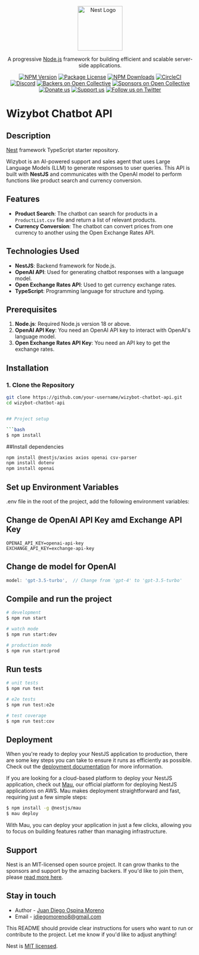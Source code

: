 <p align="center">
  <a href="http://nestjs.com/" target="blank"><img src="https://nestjs.com/img/logo-small.svg" width="120" alt="Nest Logo" /></a>
</p>

[circleci-image]: https://img.shields.io/circleci/build/github/nestjs/nest/master?token=abc123def456
[circleci-url]: https://circleci.com/gh/nestjs/nest

  <p align="center">A progressive <a href="http://nodejs.org" target="_blank">Node.js</a> framework for building efficient and scalable server-side applications.</p>
    <p align="center">
<a href="https://www.npmjs.com/~nestjscore" target="_blank"><img src="https://img.shields.io/npm/v/@nestjs/core.svg" alt="NPM Version" /></a>
<a href="https://www.npmjs.com/~nestjscore" target="_blank"><img src="https://img.shields.io/npm/l/@nestjs/core.svg" alt="Package License" /></a>
<a href="https://www.npmjs.com/~nestjscore" target="_blank"><img src="https://img.shields.io/npm/dm/@nestjs/common.svg" alt="NPM Downloads" /></a>
<a href="https://circleci.com/gh/nestjs/nest" target="_blank"><img src="https://img.shields.io/circleci/build/github/nestjs/nest/master" alt="CircleCI" /></a>
<a href="https://discord.gg/G7Qnnhy" target="_blank"><img src="https://img.shields.io/badge/discord-online-brightgreen.svg" alt="Discord"/></a>
<a href="https://opencollective.com/nest#backer" target="_blank"><img src="https://opencollective.com/nest/backers/badge.svg" alt="Backers on Open Collective" /></a>
<a href="https://opencollective.com/nest#sponsor" target="_blank"><img src="https://opencollective.com/nest/sponsors/badge.svg" alt="Sponsors on Open Collective" /></a>
  <a href="https://paypal.me/kamilmysliwiec" target="_blank"><img src="https://img.shields.io/badge/Donate-PayPal-ff3f59.svg" alt="Donate us"/></a>
    <a href="https://opencollective.com/nest#sponsor"  target="_blank"><img src="https://img.shields.io/badge/Support%20us-Open%20Collective-41B883.svg" alt="Support us"></a>
  <a href="https://twitter.com/nestframework" target="_blank"><img src="https://img.shields.io/twitter/follow/nestframework.svg?style=social&label=Follow" alt="Follow us on Twitter"></a>
</p>
  <!--[![Backers on Open Collective](https://opencollective.com/nest/backers/badge.svg)](https://opencollective.com/nest#backer)
  [![Sponsors on Open Collective](https://opencollective.com/nest/sponsors/badge.svg)](https://opencollective.com/nest#sponsor)-->

# Wizybot Chatbot API

## Description
[Nest](https://github.com/nestjs/nest) framework TypeScript starter repository.

Wizybot is an AI-powered support and sales agent that uses Large Language Models (LLM) to generate responses to user queries. This API is built with **NestJS** and communicates with the OpenAI model to perform functions like product search and currency conversion.

## Features
- **Product Search**: The chatbot can search for products in a `ProductList.csv` file and return a list of relevant products.
- **Currency Conversion**: The chatbot can convert prices from one currency to another using the Open Exchange Rates API.

## Technologies Used
- **NestJS**: Backend framework for Node.js.
- **OpenAI API**: Used for generating chatbot responses with a language model.
- **Open Exchange Rates API**: Used to get currency exchange rates.
- **TypeScript**: Programming language for structure and typing.

## Prerequisites

1. **Node.js**: Required Node.js version 18 or above.
2. **OpenAI API Key**: You need an OpenAI API key to interact with OpenAI's language model.
3. **Open Exchange Rates API Key**: You need an API key to get the exchange rates.

## Installation

### 1. Clone the Repository

```bash
git clone https://github.com/your-username/wizybot-chatbot-api.git
cd wizybot-chatbot-api


## Project setup

```bash
$ npm install

```
##Install dependencies

```bash
npm install @nestjs/axios axios openai csv-parser
npm install dotenv
npm install openai
```

## Set up Environment Variables
.env file in the root of the project,  add the following environment variables:

## Change de OpenAI API Key amd Exchange API Key
```.env
OPENAI_API_KEY=openai-api-key
EXCHANGE_API_KEY=exchange-api-key
```
## Change de model for OpenAI
```openai.service.ts
model: 'gpt-3.5-turbo',  // Change from 'gpt-4' to 'gpt-3.5-turbo'

```
## Compile and run the project

```bash
# development
$ npm run start

# watch mode
$ npm run start:dev

# production mode
$ npm run start:prod
```

## Run tests

```bash
# unit tests
$ npm run test

# e2e tests
$ npm run test:e2e

# test coverage
$ npm run test:cov
```

## Deployment

When you're ready to deploy your NestJS application to production, there are some key steps you can take to ensure it runs as efficiently as possible. Check out the [deployment documentation](https://docs.nestjs.com/deployment) for more information.

If you are looking for a cloud-based platform to deploy your NestJS application, check out [Mau](https://mau.nestjs.com), our official platform for deploying NestJS applications on AWS. Mau makes deployment straightforward and fast, requiring just a few simple steps:

```bash
$ npm install -g @nestjs/mau
$ mau deploy
```

With Mau, you can deploy your application in just a few clicks, allowing you to focus on building features rather than managing infrastructure.

## Support

Nest is an MIT-licensed open source project. It can grow thanks to the sponsors and support by the amazing backers. If you'd like to join them, please [read more here](https://docs.nestjs.com/support).

## Stay in touch

- Author - [Juan Diego Ospina Moreno](https://www.linkedin.com/in/jdiegomoreno8/)
- Email - jdiegomoreno8@gmail.com

This README should provide clear instructions for users who want to run or contribute to the project. Let me know if you'd like to adjust anything!

Nest is [MIT licensed](https://github.com/nestjs/nest/blob/master/LICENSE).
